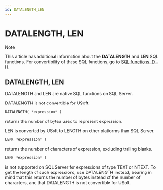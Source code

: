```yaml
---
id: DATALENGTH_LEN
---
```


# DATALENGTH, LEN



> [!NOTE]
> This article has additional information about the **DATALENGTH** and **LEN** SQL functions.
> For convertibility of these SQL functions, go to [SQL functions  D - H](/docs/Modeller_and_Rules_Engine/SQL_functions/SQL_functions_DH.md).

## **DATALENGTH, LEN**

DATALENGTH and LEN are native SQL functions on SQL Server.

DATALENGTH is not convertible for USoft.

```sql
DATALENGTH( *expression* )
```

returns the number of bytes used to represent expression.

LEN is converted by USoft to LENGTH on other platforms than SQL Server.

```sql
LEN( *expression* )
```

returns the number of characters of expression, excluding trailing blanks.

```sql
LEN( *expression* )
```

is not supported on SQL Server for expressions of type TEXT or NTEXT. To get the length of such expressions, use DATALENGTH instead, bearing in mind that this returns the number of bytes instead of the number of characters, and that DATALENGTH is not convertible for USoft.